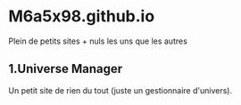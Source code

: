 # M6a5x98.github.io
Plein de petits sites + nuls les uns que les autres
## 1.Universe Manager
Un petit site de rien du tout (juste un gestionnaire d'univers).
